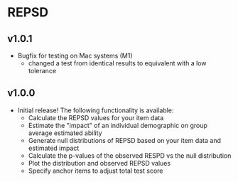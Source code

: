 # REPSD

## v1.0.1

- Bugfix for testing on Mac systems (M1)
  - changed a test from identical results to equivalent with a low tolerance

## v1.0.0

- Initial release! The following functionality is available:
  - Calculate the REPSD values for your item data
  - Estimate the "impact" of an individual demographic on group average estimated ability
  - Generate null distributions of REPSD based on your item data and estimated impact
  - Calculate the p-values of the observed RESPD vs the null distribution
  - Plot the distribution and observed REPSD values
  - Specify anchor items to adjust total test score
  
